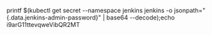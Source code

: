 printf $(kubectl get secret --namespace jenkins jenkins -o jsonpath="{.data.jenkins-admin-password}" | base64 --decode);echo
i9arG11ttevqweVibQR2MT